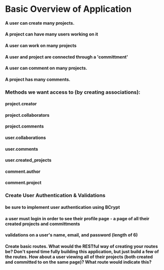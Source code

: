 # Basic Overview of Application
#### A user can create many projects.
#### A project can have many users working on it
#### A user can work on many projects
#### A user and project are connected through a 'committment'
#### A user can comment on many projects.
#### A project has many comments.

### Methods we want access to (by creating associations):
#### project.creator
#### project.collaborators
#### project.comments
#### user.collaborations
#### user.comments
#### user.created_projects
#### comment.author
#### comment.project

### Create User Authentication & Validations
#### be sure to implement user authentication using BCrypt
####  a user must login in order to see their profile page - a page of all their created projects and committments
####  validations on a user's name, email, and password (length of 6)

#### Create basic routes. What would the RESTful way of creating your routes be? Don't spend time fully building this application, but just build a few of the routes. How about a user viewing all of their projects (both created and committed to on the same page)? What route would indicate this?